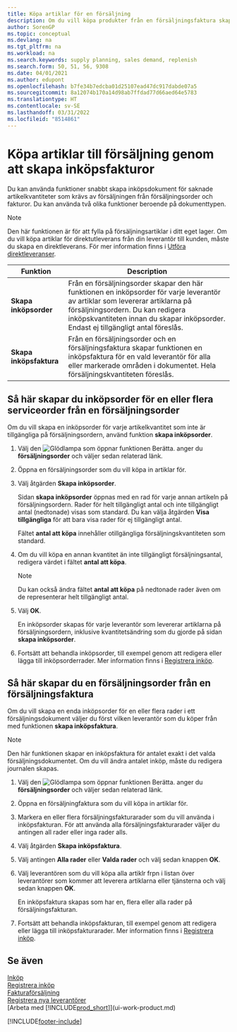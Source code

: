 ```yaml
---
title: Köpa artiklar för en försäljning
description: Om du vill köpa produkter från en försäljningsfaktura skapar du en inköpsfaktura för en leverantör.
author: SorenGP
ms.topic: conceptual
ms.devlang: na
ms.tgt_pltfrm: na
ms.workload: na
ms.search.keywords: supply planning, sales demand, replenish
ms.search.form: 50, 51, 56, 9308
ms.date: 04/01/2021
ms.author: edupont
ms.openlocfilehash: b7fe34b7edcba01d25107ead47dc917dabde07a5
ms.sourcegitcommit: 8a12074b170a14d98ab7ffdad77d66aed64e5783
ms.translationtype: HT
ms.contentlocale: sv-SE
ms.lasthandoff: 03/31/2022
ms.locfileid: "8514861"
---
```

# <a name="purchase-items-for-a-sale-by-creating-purchase-invoices"></a>Köpa artiklar till försäljning genom att skapa inköpsfakturor

Du kan använda funktioner snabbt skapa inköpsdokument för saknade artikelkvantiteter som krävs av försäljningen från försäljningsorder och fakturor. Du kan använda två olika funktioner beroende på dokumenttypen.

> [!Note]
> Den här funktionen är för att fylla på försäljningsartiklar i ditt eget lager. Om du vill köpa artiklar för direktutleverans från din leverantör till kunden, måste du skapa en direktleverans. För mer information finns i [Utföra direktleveranser](sales-how-drop-shipment.md).   

|Funktion|Description|
|--------|-----------|
|**Skapa inköpsorder**|Från en försäljningsorder skapar den här funktionen en inköpsorder för varje leverantör av artiklar som levererar artiklarna på försäljningsordern. Du kan redigera inköpskvantiteten innan du skapar inköpsorder. Endast ej tillgängligt antal föreslås.
|**Skapa inköpsfaktura**|Från en försäljningsorder och en försäljningsfaktura skapar funktionen en inköpsfaktura för en vald leverantör för alla eller markerade områden i dokumentet. Hela försäljningskvantiteten föreslås.|

## <a name="to-create-one-or-more-purchase-orders-from-a-sales-order"></a>Så här skapar du inköpsorder för en eller flera serviceorder från en försäljningsorder
Om du vill skapa en inköpsorder för varje artikelkvantitet som inte är tillgängliga på försäljningsordern, använd funktion **skapa inköpsorder**.

1. Välj den ![Glödlampa som öppnar funktionen Berätta.](media/ui-search/search_small.png "Berätta för mig vad du vill göra") anger du **försäljningsorder** och väljer sedan relaterad länk.
2. Öppna en försäljningsorder som du vill köpa in artiklar för.
3. Välj åtgärden **Skapa inköpsorder**.

    Sidan **skapa inköpsorder** öppnas med en rad för varje annan artikeln på försäljningsordern. Rader för helt tillgängligt antal och inte tillgängligt antal (nedtonade) visas som standard. Du kan välja åtgärden **Visa tillgängliga** för att bara visa rader för ej tillgängligt antal.

    Fältet **antal att köpa** innehåller otillgängliga försäljningskvantiteten som standard.
4. Om du vill köpa en annan kvantitet än inte tillgängligt försäljningsantal, redigera värdet i fältet **antal att köpa**.

    > [!NOTE]  
    >   Du kan också ändra fältet **antal att köpa** på nedtonade rader även om de representerar helt tillgängligt antal.
5. Välj **OK**.

    En inköpsorder skapas för varje leverantör som levererar artiklarna på försäljningsordern, inklusive kvantitetsändring som du gjorde på sidan **skapa inköpsorder**.
7. Fortsätt att behandla inköpsorder, till exempel genom att redigera eller lägga till inköpsorderrader. Mer information finns i [Registrera inköp](purchasing-how-record-purchases.md).


## <a name="to-create-a-purchase-invoice-from-a-sales-order-or-sales-invoice"></a>Så här skapar du en försäljningsorder från en försäljningsfaktura
Om du vill skapa en enda inköpsorder för en eller flera rader i ett försäljningsdokument väljer du först vilken leverantör som du köper från med funktionen **skapa inköpsfaktura**.

> [!NOTE]  
>   Den här funktionen skapar en inköpsfaktura för antalet exakt i det valda försäljningsdokumentet. Om du vill ändra antalet inköp, måste du redigera journalen skapas.  

1. Välj den ![Glödlampa som öppnar funktionen Berätta.](media/ui-search/search_small.png "Berätta för mig vad du vill göra") anger du **försäljningsorder** och väljer sedan relaterad länk.
2. Öppna en försäljningfaktura som du vill köpa in artiklar för.
3. Markera en eller flera försäljningsfakturarader som du vill använda i inköpsfakturan. För att använda alla försäljningsfakturarader väljer du antingen all rader eller inga rader alls.
4. Välj åtgärden **Skapa inköpsfaktura**.
5. Välj antingen **Alla rader** eller **Valda rader** och välj sedan knappen **OK**.  
6. Välj leverantören som du vill köpa alla artiklr frpn i listan över leverantörer som kommer att leverera artiklarna eller tjänsterna och välj sedan knappen **OK**.

    En inköpsfaktura skapas som har en, flera eller alla rader på försäljningsfakturan.
7. Fortsätt att behandla inköpsfakturan, till exempel genom att redigera eller lägga till inköpsfakturarader. Mer information finns i [Registrera inköp](purchasing-how-record-purchases.md).

## <a name="see-also"></a>Se även
[Inköp](purchasing-manage-purchasing.md)  
[Registrera inköp](purchasing-how-record-purchases.md)  
[Fakturaförsäljning](sales-how-invoice-sales.md)  
[Registrera nya leverantörer](purchasing-how-register-new-vendors.md)  
[Arbeta med [!INCLUDE[prod_short](includes/prod_short.md)]](ui-work-product.md)


[!INCLUDE[footer-include](includes/footer-banner.md)]